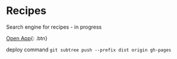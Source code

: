 # Recipes

Search engine for recipes - in progress

[Open App](https://kendyl93.github.io/Recipes/index.html){: .btn}

deploy command `git subtree push --prefix dist origin gh-pages`
